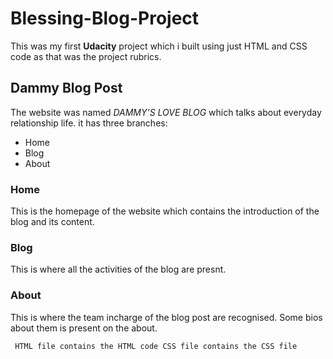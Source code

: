 # Blessing-Blog-Project
 This was my first **Udacity** project which i built using just HTML and CSS code as that was the project rubrics.
 
 ## Dammy Blog Post
 The website was named _DAMMY'S LOVE BLOG_ which talks about everyday relationship life. it has three branches:
 - Home
 - Blog
 - About
 
 ### Home
 This is the homepage of the website which contains the introduction of the blog and its content.
 
 ### Blog
 This is where all the activities of the blog are presnt.
 
 ### About
 This is where the team incharge of the blog post are recognised. Some bios about them is present on the about.
 
  ``` HTML file contains the HTML code CSS file contains the CSS file```
